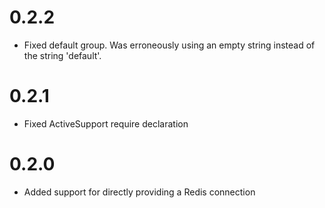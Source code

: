 # 0.2.2

  * Fixed default group.  Was erroneously using an empty string
  instead of the string 'default'.

# 0.2.1

  * Fixed ActiveSupport require declaration

# 0.2.0

  * Added support for directly providing a Redis connection
